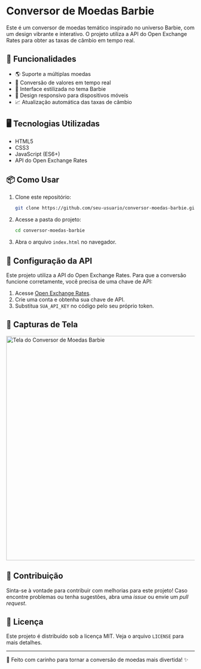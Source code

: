 # Conversor de Moedas Barbie

Este é um conversor de moedas temático inspirado no universo Barbie, com um design vibrante e interativo. O projeto utiliza a API do Open Exchange Rates para obter as taxas de câmbio em tempo real.

## 🚀 Funcionalidades

- 🌎 Suporte a múltiplas moedas
- 🔄 Conversão de valores em tempo real
- 🎀 Interface estilizada no tema Barbie
- 💖 Design responsivo para dispositivos móveis
- 📈 Atualização automática das taxas de câmbio

## 🖥️ Tecnologias Utilizadas

- HTML5
- CSS3
- JavaScript (ES6+)
- API do Open Exchange Rates

## 📦 Como Usar

1. Clone este repositório:
   ```sh
   git clone https://github.com/seu-usuario/conversor-moedas-barbie.git
   ```

2. Acesse a pasta do projeto:
   ```sh
   cd conversor-moedas-barbie
   ```

3. Abra o arquivo `index.html` no navegador.

## 🔑 Configuração da API

Este projeto utiliza a API do Open Exchange Rates. Para que a conversão funcione corretamente, você precisa de uma chave de API:

1. Acesse [Open Exchange Rates](https://openexchangerates.org/).
2. Crie uma conta e obtenha sua chave de API.
3. Substitua `SUA_API_KEY` no código pelo seu próprio token.

## 📸 Capturas de Tela

<img src="https://i.ibb.co/93qMC8ZC/image.png" alt="Tela do Conversor de Moedas Barbie" width="600" />

## 🤝 Contribuição

Sinta-se à vontade para contribuir com melhorias para este projeto! Caso encontre problemas ou tenha sugestões, abra uma _issue_ ou envie um _pull request_.

## 📜 Licença

Este projeto é distribuído sob a licença MIT. Veja o arquivo `LICENSE` para mais detalhes.

---

💖 Feito com carinho para tornar a conversão de moedas mais divertida! ✨

